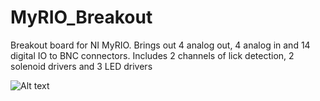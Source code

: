 # MyRIO_Breakout
Breakout board for NI MyRIO. Brings out 4 analog out, 4 analog in and 14 digital IO to BNC connectors. Includes 2 channels of lick detection, 2 solenoid drivers and 3 LED drivers

 
 ![Alt text](/IMG_0925.JPG?raw=true "MyRIO Breakout Board Ver. G2a")
